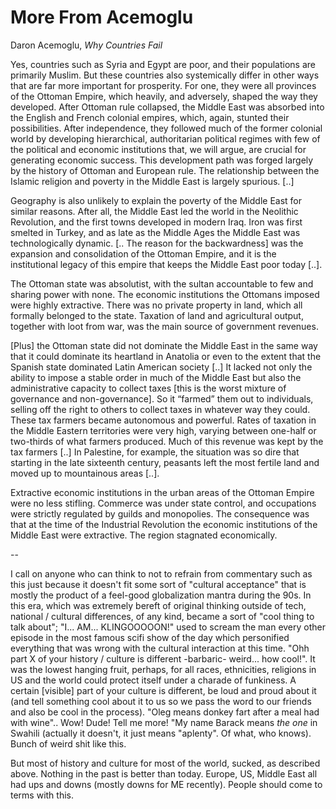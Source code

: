 # More From Acemoglu

Daron Acemoglu, *Why Countries Fail*

Yes, countries such as Syria and Egypt are poor, and their populations
are primarily Muslim. But these countries also systemically differ in
other ways that are far more important for prosperity. For one, they
were all provinces of the Ottoman Empire, which heavily, and
adversely, shaped the way they developed. After Ottoman rule
collapsed, the Middle East was absorbed into the English and French
colonial empires, which, again, stunted their possibilities. After
independence, they followed much of the former colonial world by
developing hierarchical, authoritarian political regimes with few of
the political and economic institutions that, we will argue, are
crucial for generating economic success. This development path was
forged largely by the history of Ottoman and European rule. The
relationship between the Islamic religion and poverty in the Middle
East is largely spurious. [..]

Geography is also unlikely to explain the poverty of the Middle East
for similar reasons. After all, the Middle East led the world in the
Neolithic Revolution, and the first towns developed in modern
Iraq. Iron was first smelted in Turkey, and as late as the Middle Ages
the Middle East was technologically dynamic. [.. The reason for the
backwardness] was the expansion and consolidation of the Ottoman
Empire, and it is the institutional legacy of this empire that keeps
the Middle East poor today [..].

The Ottoman state was absolutist, with the sultan accountable to few
and sharing power with none. The economic institutions the Ottomans
imposed were highly extractive. There was no private property in land,
which all formally belonged to the state. Taxation of land and
agricultural output, together with loot from war, was the main source
of government revenues.

[Plus] the Ottoman state did not dominate the Middle East in the same
way that it could dominate its heartland in Anatolia or even to the
extent that the Spanish state dominated Latin American society [..] It
lacked not only the ability to impose a stable order in much of the
Middle East but also the administrative capacity to collect taxes
[this is the worst mixture of governance and non-governance]. So it
“farmed” them out to individuals, selling off the right to others to
collect taxes in whatever way they could. These tax farmers became
autonomous and powerful. Rates of taxation in the Middle Eastern
territories were very high, varying between one-half or two-thirds of
what farmers produced. Much of this revenue was kept by the tax
farmers [..] In Palestine, for example, the situation was so dire that
starting in the late sixteenth century, peasants left the most fertile
land and moved up to mountainous areas [..].

Extractive economic institutions in the urban areas of the Ottoman
Empire were no less stifling. Commerce was under state control, and
occupations were strictly regulated by guilds and monopolies. The
consequence was that at the time of the Industrial Revolution the
economic institutions of the Middle East were extractive. The region
stagnated economically.

--

I call on anyone who can think to not to refrain from commentary such
as this just because it doesn't fit some sort of "cultural acceptance"
that is mostly the product of a feel-good globalization mantra during
the 90s. In this era, which was extremely bereft of original thinking
outside of tech, national / cultural differences, of any kind, became
a sort of "cool thing to talk about"; "I... AM... KLINGOOOOON!" used
to scream the man every other episode in the most famous scifi show of
the day which personified everything that was wrong with the cultural
interaction at this time. "Ohh part X of your history / culture is
different -barbaric- weird... how cool!". It was the lowest hanging
fruit, perhaps, for all races, ethnicities, religions in US and the
world could protect itself under a charade of funkiness. A certain
[visible] part of your culture is different, be loud and proud about
it (and tell something cool about it to us so we pass the word to our
friends and also be cool in the process). "Oleg means donkey fart
after a meal had with wine".. Wow! Dude! Tell me more! "My name Barack
means _the one_ in Swahili (actually it doesn't, it just means
"aplenty". Of what, who knows). Bunch of weird shit like this.

But most of history and culture for most of the world, sucked, as
described above. Nothing in the past is better than today. Europe, US,
Middle East all had ups and downs (mostly downs for ME
recently). People should come to terms with this.
